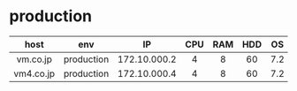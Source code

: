 production
================

|host|env|IP|CPU|RAM|HDD|OS|if1|if2|if3|
|:-:|:-:|:-:|:-:|:-:|:-:|:-:|:-:|:-:|:-:|
|vm.co.jp|production|172.10.000.2|4|8|60|7.2|eth1|na|na|
|vm4.co.jp|production|172.10.000.4|4|8|60|7.2|eno|eno|na|


